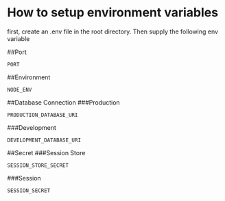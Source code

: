 # How to setup environment variables

first, create an .env file in the root directory. 
Then supply the following env variable 

##Port
```
PORT
```
##Environment
 
```
NODE_ENV 
```

##Database Connection
###Production
```
PRODUCTION_DATABASE_URI 
```
###Development
```
DEVELOPMENT_DATABASE_URI 
```

##Secret
###Session Store
```
SESSION_STORE_SECRET 
```
###Session
```
SESSION_SECRET
```

